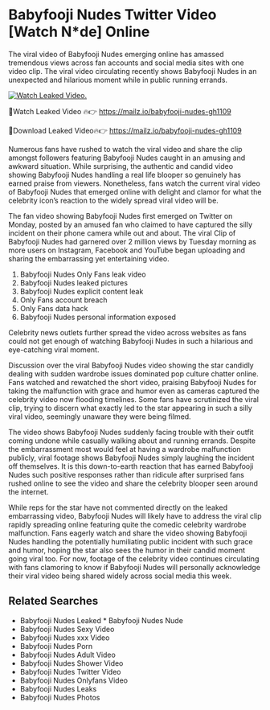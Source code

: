 ﻿# Babyfooji Nudes Twitter Video [Watch N*de] Online

The viral video of ﻿Babyfooji Nudes emerging online has amassed tremendous views across fan accounts and social media sites with one video clip. The viral video circulating recently shows ﻿Babyfooji Nudes in an unexpected and hilarious moment while in public running errands. 

[![Watch Leaked Video.](https://miro.medium.com/v2/resize:fit:828/format:webp/1*cilzJN44JGOrTw9NJCrNHA.gif "Watch Leaked Video")](https://mailz.io/babyfooji-nudes-gh1109)

🔴Watch Leaked Video 🔥👉  https://mailz.io/babyfooji-nudes-gh1109 

🔴Download Leaked Video🔥👉  https://mailz.io/babyfooji-nudes-gh1109 

Numerous fans have rushed to watch the viral video and share the clip amongst followers featuring ﻿Babyfooji Nudes caught in an amusing and awkward situation. While surprising, the authentic and candid video showing ﻿Babyfooji Nudes handling a real life blooper so genuinely has earned praise from viewers. Nonetheless, fans watch the current viral video of ﻿Babyfooji Nudes that emerged online with delight and clamor for what the celebrity icon’s reaction to the widely spread viral video will be.

The fan video showing ﻿Babyfooji Nudes first emerged on Twitter on Monday, posted by an amused fan who claimed to have captured the silly incident on their phone camera while out and about. The viral Clip of ﻿Babyfooji Nudes had garnered over 2 million views by Tuesday morning as more users on Instagram, Facebook and YouTube began uploading and sharing the embarrassing yet entertaining video. 

1. ﻿Babyfooji Nudes Only Fans leak video
2. ﻿Babyfooji Nudes leaked pictures
3. ﻿Babyfooji Nudes explicit content leak
4. Only Fans account breach
5. Only Fans data hack
6. ﻿Babyfooji Nudes personal information exposed


Celebrity news outlets further spread the video across websites as fans could not get enough of watching ﻿Babyfooji Nudes in such a hilarious and eye-catching viral moment. 

Discussion over the viral ﻿Babyfooji Nudes video showing the star candidly dealing with sudden wardrobe issues dominated pop culture chatter online. Fans watched and rewatched the short video, praising ﻿Babyfooji Nudes for taking the malfunction with grace and humor even as cameras captured the celebrity video now flooding timelines. Some fans have scrutinized the viral clip, trying to discern what exactly led to the star appearing in such a silly viral video, seemingly unaware they were being filmed.

The video shows ﻿Babyfooji Nudes suddenly facing trouble with their outfit coming undone while casually walking about and running errands. Despite the embarrassment most would feel at having a wardrobe malfunction publicly, viral footage shows ﻿Babyfooji Nudes simply laughing the incident off themselves. It is this down-to-earth reaction that has earned ﻿Babyfooji Nudes such positive responses rather than ridicule after surprised fans rushed online to see the video and share the celebrity blooper seen around the internet.  

While reps for the star have not commented directly on the leaked embarrassing video, ﻿Babyfooji Nudes will likely have to address the viral clip rapidly spreading online featuring quite the comedic celebrity wardrobe malfunction. Fans eagerly watch and share the video showing ﻿Babyfooji Nudes handling the potentially humiliating public incident with such grace and humor, hoping the star also sees the humor in their candid moment going viral too. For now, footage of the celebrity video continues circulating with fans clamoring to know if ﻿Babyfooji Nudes will personally acknowledge their viral video being shared widely across social media this week.

## Related Searches
* ﻿Babyfooji Nudes Leaked
﻿* Babyfooji Nudes Nude
* ﻿Babyfooji Nudes Sexy Video
* ﻿Babyfooji Nudes xxx Video
* ﻿Babyfooji Nudes Porn
* ﻿Babyfooji Nudes Adult Video
* ﻿Babyfooji Nudes Shower Video
* ﻿Babyfooji Nudes Twitter Video
* ﻿Babyfooji Nudes Onlyfans Video
* ﻿Babyfooji Nudes Leaks
* ﻿Babyfooji Nudes Photos